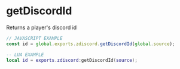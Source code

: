 # getDiscordId

Returns a player's discord id

```js
// JAVASCRIPT EXAMPLE
const id = global.exports.zdiscord.getDiscordId(global.source);
```

```lua
-- LUA EXAMPLE
local id = exports.zdiscord:getDiscordId(source);
```
